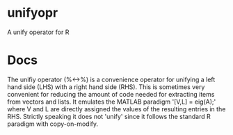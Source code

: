 # unifyopr
A unify operator for R

# Docs
The unifiy operator (%<->%) is a convenience operator for unifying a left hand side (LHS) with a right hand side (RHS). This is sometimes very convenient for reducing the amount of code needed for extracting items from vectors and lists. It emulates the MATLAB paradigm '[V,L] = eig(A);' where V and L are directly assigned the values of the resulting entries in the RHS. Strictly speaking it does not 'unify' since it follows the standard R paradigm with copy-on-modify.
